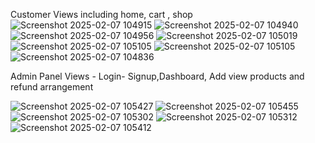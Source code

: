 Customer Views including home, cart , shop 
![Screenshot 2025-02-07 104915](https://github.com/user-attachments/assets/fe69c812-fc1a-4fb6-ae09-f17d6b7b8cfa)
![Screenshot 2025-02-07 104940](https://github.com/user-attachments/assets/c30949de-3e51-4d8d-9a67-87a2c45a06b8)
![Screenshot 2025-02-07 104956](https://github.com/user-attachments/assets/f5d8d880-6945-42a2-bce4-705824382e0a)
![Screenshot 2025-02-07 105019](https://github.com/user-attachments/assets/ea6c7804-962f-401c-ac7b-63eae6a556ee)
![Screenshot 2025-02-07 105105](https://github.com/user-attachments/assets/c5edb94a-b2db-4d7c-b673-a9e532abed04)
![Screenshot 2025-02-07 105105](https://github.com/user-attachments/assets/89ccd27b-6d3f-4ee3-9d3f-9e5d117b324f)
![Screenshot 2025-02-07 104836](https://github.com/user-attachments/assets/6a8aaae7-9a38-4072-9056-b172b93a557c)

Admin Panel Views - Login- Signup,Dashboard, Add view products and refund arrangement

![Screenshot 2025-02-07 105427](https://github.com/user-attachments/assets/47402b98-8b74-48db-8de8-a1f18d1ac8e3)
![Screenshot 2025-02-07 105455](https://github.com/user-attachments/assets/00c679ff-4a76-48e6-a404-c1ccac78e764)
![Screenshot 2025-02-07 105302](https://github.com/user-attachments/assets/801933f5-c6bf-4b76-8967-0c745730818b)
![Screenshot 2025-02-07 105312](https://github.com/user-attachments/assets/65d6a657-38eb-4b06-acf3-c3b8539837d5)
![Screenshot 2025-02-07 105412](https://github.com/user-attachments/assets/a2ef5e19-3fbc-4f7a-9949-a4e6494d1ab7)
